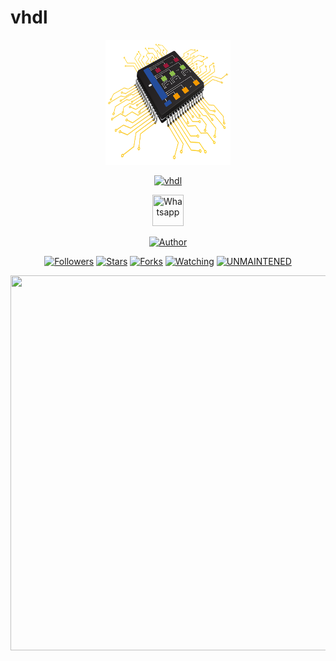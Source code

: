 # vhdl
<p align="center">
  <img src="https://raw.githubusercontent.com/MUKESHKUMAR2001/vhdl/main/media/vhdl.png" width="200" height="200"/>
</p>
<p align="center">
<a href="#"><img title="vhdl" src="https://img.shields.io/badge/-%20vhdl-green%3FcolorA%3D%2523ff0000%26colorB%3D%2523017e40"></a>
</p>
<p align="center">
  <a href="https://wa.me/+916006511429"><img title="Whatsapp" src="https://simpleicons.org/icons/whatsapp.svg" width="50" height="50"></a>
</p>
<p align="center">
<a href="https://github.com/MUKESHKUMAR2001"><img title="Author" src="https://img.shields.io/badge/Author-mukesh%20kumar-red.svg?style=for-the-badge&logo=github"></a>
</p>
<p align="center">
<a href="https://github.com/MUKESHKUMAR2001/followers"><img title="Followers" src="https://img.shields.io/github/followers/MUKESHKUMAR2001?color=blue&style=flat-square"></a>
<a href="https://github.com/MUKESHKUMAR2001/stargazers/"><img title="Stars" src="https://img.shields.io/github/stars/MUKESHKUMAR2001/vhdl?color=red&style=flat-square"></a>
<a href="https://github.com/MUKESHKUMAR2001/vhdl/network/members"><img title="Forks" src="https://img.shields.io/github/forks/MUKESHKUMAR2001/vhdl?color=red&style=flat-square"></a>
<a href="https://github.com/MUKESHKUMAR2001/vhdl/watchers"><img title="Watching" src="https://img.shields.io/github/watchers/MUKESHKUMAR2001/vhdl?label=Watchers&color=blue&style=flat-square"></a>
<a href="#"><img title="UNMAINTENED" src="https://img.shields.io/badge/UNMAINTENED-YES-blue.svg"></a>
</p>
<p align="center">
  <a href="#"><img src="https://raw.githubusercontent.com/MUKESHKUMAR2001/vhdl/main/media/vhdl1.png" width="900" height="600"/></a>
</p>
  
  

